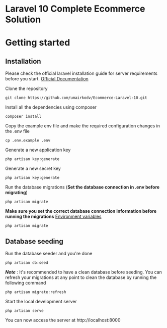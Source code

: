 # Laravel 10 Complete Ecommerce Solution
# Getting started

## Installation 

Please check the official laravel installation guide for server requirements before you start. [Official Documentation](https://laravel.com/docs/5.4/installation#installation)

Clone the repository 

    git clone https://github.com/umairkodv/Ecommerce-Laravel-10.git

Install all the dependencies using composer

    composer install

Copy the example env file and make the required configuration changes in the .env file

    cp .env.example .env

Generate a new application key
 
    php artisan key:generate

Generate a new secret key

    php artisan key:generate

Run the database migrations (**Set the database connection in .env before migrating**)

    php artisan migrate
    
**Make sure you set the correct database connection information before running the migrations** [Environment variables](#environment-variables)

    php artisan migrate

## Database seeding

Run the database seeder and you're done

    php artisan db:seed

***Note*** : It's recommended to have a clean database before seeding. You can refresh your migrations at any point to clean the database by running the following command

    php artisan migrate:refresh

Start the local development server

    php artisan serve

You can now access the server at http://localhost:8000
    
